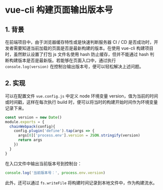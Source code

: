 # vue-cli 构建页面输出版本号

## 1. 背景

在前端项目中，由于浏览器缓存特性或是快速判断服务器 CI / CD 是否成功时，开发者需要知道当前加载的页面是否是最新构建的版本。在使用 vue-cli 构建项目时，虽然默认设置了打包 js 文件名使用 hash 防止缓存，但并不能通过 hash 判断构建版本是否是最新版。若能够在页面入口中，通过执行 `console.log(version)` 在控制台输出版本号，便可以轻松解决上述问题。

## 2. 实现

可以在配置文件 `vue.config.js` 中定义 node 环境变量 version，值为当前的时间或时间戳，这样在每次执行 build 时，便可以将当时的构建开始时间作为环境变量记录下来。

```javascript
const version = new Date()
module.exports = {
  chainWebpack(config){
    config.plugin('define').tap(args => {
      args[0]['process.env'].version = JSON.stringify(version)
      return args
    })
  }
}
```

在入口文件中输出当前版本号到控制台：

```javascript
console.log('当前版本号：', process.env.version)
```

此外，还可以通过 `fs.writeFile` 将构建时间记录到本地文件中，作为构建流水。

